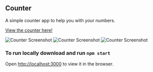 ## Counter
A simple counter app to help you with your numbers.

[View the counter here!](https://evening-eyrie-14704.herokuapp.com/)


![Counter Screenshot](https://imgur.com/DDTKccd)
![Counter Screenshot](https://imgur.com/DYONsDZ)
![Counter Screenshot](https://imgur.com/qJkH7Lo)

### To run locally download and run `npm start`

Open [http://localhost:3000](http://localhost:3000) to view it in the browser.

